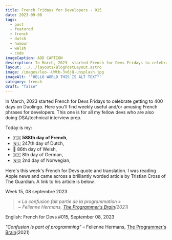 ```yaml
---
title: French Fridays for Developers - 015
date: 2023-09-08
tags:
  - post
  - featured
  - french
  - dutch
  - humour
  - welsh
  - code
imageCaption: ADD CAPTION
description: In March, 2023  started French for Devs Fridays to celebrate getting to 400 days on Duolingo. Here you'll find weekly useful and/or amusing French phrases for developers.  « La confusion fait partie de la programmation »> ~ Felienne Hermans.  Read the full post for the translation.
layout: ../../layouts/BlogPostLayout.astro
image: /images/leo--UWtb-3v6jQ-unsplash.jpg
imageAlt: '"HELLO WORLD THIS IS ALT TEXT"'
category: french
draft: "false"
---
```

In March, 2023  started French for Devs Fridays to celebrate getting to 400 days on Duolingo. Here you'll find weekly useful and/or amusing French phrases for developers. This one is for all my fellow devs who are also doing DSA/technical interview prep.

Today is my:
- 🇫🇷 **588th day of French**, 
- 🇳🇱 247th day of Dutch, 
- 🏴󠁧󠁢󠁷󠁬󠁳󠁿 86th day of Welsh, 
- 🇩🇪 8th day of German,
- 🇳🇴 2nd day of Norwegian,

Here's this week's French for Devs quote and translation. I was reading Apple news and came across a brilliantly worded article by Tristian Cross of The Guardian. A link to his article is below.

Week 15, 08 septembre 2023

>*« La confusion fait partie de la programmation » <br>
>~ Felienne Hermans, [The Programmer's Brain](https://www.felienne.com/book)(2021)*

English:  French for Devs #015, September 08, 2023

*"Confusion is part of programming”*
– Felienne Hermans, [The Programmer's Brain](https://www.felienne.com/book)(2021)

